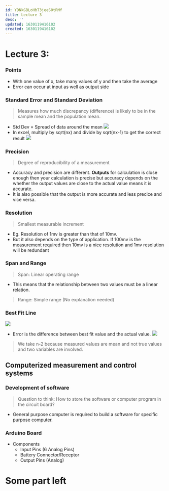 ```yaml
---
id: YDNkGBLoHbT3jeeS0tRMf
title: Lecture 3
desc: ''
updated: 1630119416102
created: 1630119416102
---
```


# Lecture 3: 
### Points
* With one value of x, take many values of y and then take the average
* Error can occur at input as well as output side
### Standard Error and Standard Deviation
> Measures how much discrepancy (difference) is likely to be in the sample mean and the population mean.

* Std Dev = Spread of data around the mean
![](/assets/images/2021-08-27-09-42-54.png)
* In excel, multiply by sqrt(nx) and divide by sqrt(nx-1) to get the correct result
![](/assets/images/2021-08-27-09-44-23.png)
### Precision
> Degree of reproducibility of a measurement

* Accuracy and precision are different. **Outputs** for calculation is close enough then your calculation is precise but accuracy depends on the whether the output values are close to the actual value means it is accurate.
* It is also possible that the output is more accurate and less precice and vice versa.
### Resolution
> Smallest measurable increment

* Eg. Resolution of 1mv is greater than that of 10mv.
* But it also depends on the type of application. If 100mv is the measurement required then 10mv is a nice resolution and 1mv resolution will be redundant
### Span and Range
> Span: Linear operating range

* This means that the relationship between two values must be a linear relation.
> Range: Simple range (No explanation needed)

### Best Fit Line
![](/assets/images/2021-08-27-10-03-26.png)
* Error is the difference between best fit value and the actual value.
![](/assets/images/2021-08-27-10-09-13.png)
> We take n-2 because measured values are mean and not true values and two variables are involved.

## Computerized measurement and control systems
### Development of software
> Question to think: How to store the software or computer program in the circuit board?

* General purpose computer is required to build a software for specific purpose computer.
### Arduino Board
* Components
    * Input Pins (6 Analog Pins)
    * Battery Connector/Receptor
    * Output Pins (Analog)
# **Some part left**